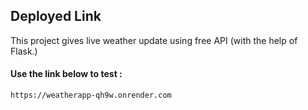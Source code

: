 ## Deployed Link 

This project gives live weather update using free API (with the help of Flask.)

#### Use the link below to test :

`https://weatherapp-qh9w.onrender.com`

